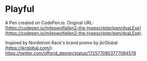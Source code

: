 # Playful

A Pen created on CodePen.io. Original URL: [https://codepen.io/mileswolfallen2-the-typescripter/pen/dyaLExe](https://codepen.io/mileswolfallen2-the-typescripter/pen/dyaLExe).

Inspired by Nordstrom Rack's brand promo by jkrGlobal (https://jkrglobal.com/): https://twitter.com/offgrid_design/status/1725770853777084578